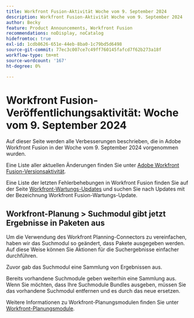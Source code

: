 ```yaml
---
title: Workfront Fusion-Aktivität Woche vom 9. September 2024
description: Workfront Fusion-Aktivität Woche vom 9. September 2024
author: Becky
feature: Product Announcements, Workfront Fusion
recommendations: noDisplay, noCatalog
hidefromtoc: true
exl-id: 1cdb8626-651e-44eb-8ba0-1c79bd5d6498
source-git-commit: 77ec3c007ce7c49ff760145fafcd7f62b273a18f
workflow-type: tm+mt
source-wordcount: '167'
ht-degree: 0%

---
```


# Workfront Fusion-Veröffentlichungsaktivität: Woche vom 9. September 2024

Auf dieser Seite werden alle Verbesserungen beschrieben, die in Adobe Workfront Fusion in der Woche vom 9. September 2024 vorgenommen wurden.

Eine Liste aller aktuellen Änderungen finden Sie unter [Adobe Workfront Fusion-Versionsaktivität](/help/workfront-fusion/fusion-product-releases/fusion-release-activity.md).

Eine Liste der letzten Fehlerbehebungen in Workfront Fusion finden Sie auf der Seite [Workfront-Wartungs-Updates](https://experienceleague.adobe.com/docs/workfront-known-issues/releases/current-updates.html) und suchen Sie nach Updates mit der Bezeichnung Workfront Fusion-Wartungs-Update.

## Workfront-Planung > Suchmodul gibt jetzt Ergebnisse in Paketen aus

Um die Verwendung des Workfront Planning-Connectors zu vereinfachen, haben wir das Suchmodul so geändert, dass Pakete ausgegeben werden. Auf diese Weise können Sie Aktionen für die Suchergebnisse einfacher durchführen.

Zuvor gab das Suchmodul eine Sammlung von Ergebnissen aus.

Bereits vorhandene Suchmodule geben weiterhin eine Sammlung aus. Wenn Sie möchten, dass Ihre Suchmodule Bundles ausgeben, müssen Sie das vorhandene Suchmodul entfernen und es durch das neue ersetzen.

Weitere Informationen zu Workfront-Planungsmodulen finden Sie unter [Workfront-Planungsmodule](/help/workfront-fusion/references/apps-and-modules/adobe-connectors/workfront-planning-modules.md).
